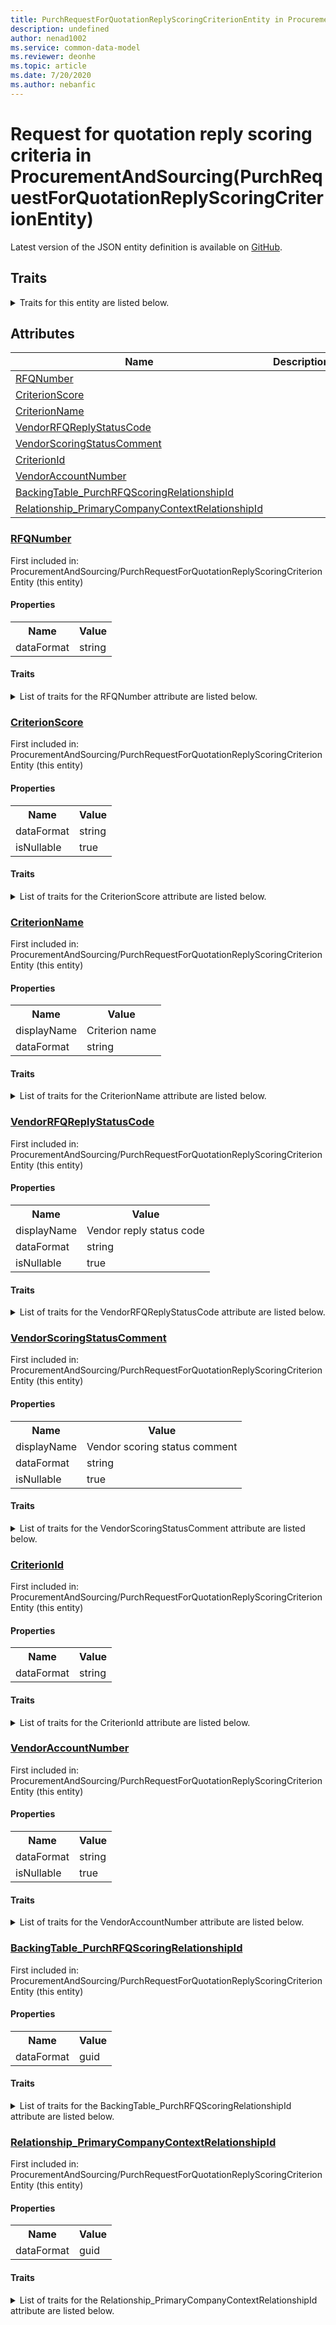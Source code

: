 ```yaml
---
title: PurchRequestForQuotationReplyScoringCriterionEntity in ProcurementAndSourcing - Common Data Model | Microsoft Docs
description: undefined
author: nenad1002
ms.service: common-data-model
ms.reviewer: deonhe
ms.topic: article
ms.date: 7/20/2020
ms.author: nebanfic
---
```


# Request for quotation reply scoring criteria in ProcurementAndSourcing(PurchRequestForQuotationReplyScoringCriterionEntity)

  
 Latest version of the JSON entity definition is available on <a href="https://github.com/Microsoft/CDM/tree/master/schemaDocuments/core/operationsCommon/Entities/SupplyChain/ProcurementAndSourcing/PurchRequestForQuotationReplyScoringCriterionEntity.cdm.json" target="_blank">GitHub</a>.  

## Traits

<details>
<summary>Traits for this entity are listed below.  
</summary>

**is.CDM.entityVersion**  
  <table><tr><th>Parameter</th><th>Value</th><th>Data type</th><th>Explanation</th></tr><tr><td>versionNumber</td><td>"1.0"</td><td>string</td><td>semantic version number of the entity</td></tr></table>

**is.application.releaseVersion**  
  <table><tr><th>Parameter</th><th>Value</th><th>Data type</th><th>Explanation</th></tr><tr><td>releaseVersion</td><td>"10.0.13.0"</td><td>string</td><td>semantic version number of the application introducing this entity</td></tr></table>

**is.localized.displayedAs**  
  Holds the list of language specific display text for an object.  <table><tr><th>Parameter</th><th>Value</th><th>Data type</th><th>Explanation</th></tr><tr><td>localizedDisplayText</td><td><table><tr><th>languageTag</th><th>displayText</th></tr><tr><td>en</td><td>Request for quotation reply scoring criteria</td></tr></table></td><td>entity</td><td>a reference to the constant entity holding the list of localized text</td></tr></table>

</details>

## Attributes

|Name|Description|First Included in Instance|
|---|---|---|
|[RFQNumber](#RFQNumber)||<a href="PurchRequestForQuotationReplyScoringCriterionEntity.md" target="_blank">ProcurementAndSourcing/PurchRequestForQuotationReplyScoringCriterionEntity</a>|
|[CriterionScore](#CriterionScore)||<a href="PurchRequestForQuotationReplyScoringCriterionEntity.md" target="_blank">ProcurementAndSourcing/PurchRequestForQuotationReplyScoringCriterionEntity</a>|
|[CriterionName](#CriterionName)||<a href="PurchRequestForQuotationReplyScoringCriterionEntity.md" target="_blank">ProcurementAndSourcing/PurchRequestForQuotationReplyScoringCriterionEntity</a>|
|[VendorRFQReplyStatusCode](#VendorRFQReplyStatusCode)||<a href="PurchRequestForQuotationReplyScoringCriterionEntity.md" target="_blank">ProcurementAndSourcing/PurchRequestForQuotationReplyScoringCriterionEntity</a>|
|[VendorScoringStatusComment](#VendorScoringStatusComment)||<a href="PurchRequestForQuotationReplyScoringCriterionEntity.md" target="_blank">ProcurementAndSourcing/PurchRequestForQuotationReplyScoringCriterionEntity</a>|
|[CriterionId](#CriterionId)||<a href="PurchRequestForQuotationReplyScoringCriterionEntity.md" target="_blank">ProcurementAndSourcing/PurchRequestForQuotationReplyScoringCriterionEntity</a>|
|[VendorAccountNumber](#VendorAccountNumber)||<a href="PurchRequestForQuotationReplyScoringCriterionEntity.md" target="_blank">ProcurementAndSourcing/PurchRequestForQuotationReplyScoringCriterionEntity</a>|
|[BackingTable_PurchRFQScoringRelationshipId](#BackingTable_PurchRFQScoringRelationshipId)||<a href="PurchRequestForQuotationReplyScoringCriterionEntity.md" target="_blank">ProcurementAndSourcing/PurchRequestForQuotationReplyScoringCriterionEntity</a>|
|[Relationship_PrimaryCompanyContextRelationshipId](#Relationship_PrimaryCompanyContextRelationshipId)||<a href="PurchRequestForQuotationReplyScoringCriterionEntity.md" target="_blank">ProcurementAndSourcing/PurchRequestForQuotationReplyScoringCriterionEntity</a>|

### <a href=#RFQNumber name="RFQNumber">RFQNumber</a>

First included in: ProcurementAndSourcing/PurchRequestForQuotationReplyScoringCriterionEntity (this entity)  

#### Properties

<table><tr><th>Name</th><th>Value</th></tr><tr><td>dataFormat</td><td>string</td></tr></table>

#### Traits

<details>
<summary>List of traits for the RFQNumber attribute are listed below.</summary>

**is.dataFormat.character**  
**is.dataFormat.big**  
**is.dataFormat.array**  
**is.dataFormat.character**  
**is.dataFormat.array**  
</details>

### <a href=#CriterionScore name="CriterionScore">CriterionScore</a>

First included in: ProcurementAndSourcing/PurchRequestForQuotationReplyScoringCriterionEntity (this entity)  

#### Properties

<table><tr><th>Name</th><th>Value</th></tr><tr><td>dataFormat</td><td>string</td></tr><tr><td>isNullable</td><td>true</td></tr></table>

#### Traits

<details>
<summary>List of traits for the CriterionScore attribute are listed below.</summary>

**is.dataFormat.character**  
**is.dataFormat.big**  
**is.dataFormat.array**  
**is.nullable**  
The attribute value may be set to NULL.  

**is.dataFormat.character**  
**is.dataFormat.array**  
</details>

### <a href=#CriterionName name="CriterionName">CriterionName</a>

First included in: ProcurementAndSourcing/PurchRequestForQuotationReplyScoringCriterionEntity (this entity)  

#### Properties

<table><tr><th>Name</th><th>Value</th></tr><tr><td>displayName</td><td>Criterion name</td></tr><tr><td>dataFormat</td><td>string</td></tr></table>

#### Traits

<details>
<summary>List of traits for the CriterionName attribute are listed below.</summary>

**is.dataFormat.character**  
**is.dataFormat.big**  
**is.dataFormat.array**  
**is.localized.displayedAs**  
Holds the list of language specific display text for an object.  <table><tr><th>Parameter</th><th>Value</th><th>Data type</th><th>Explanation</th></tr><tr><td>localizedDisplayText</td><td><table><tr><th>languageTag</th><th>displayText</th></tr><tr><td>en</td><td>Criterion name</td></tr></table></td><td>entity</td><td>a reference to the constant entity holding the list of localized text</td></tr></table>

**is.dataFormat.character**  
**is.dataFormat.array**  
</details>

### <a href=#VendorRFQReplyStatusCode name="VendorRFQReplyStatusCode">VendorRFQReplyStatusCode</a>

First included in: ProcurementAndSourcing/PurchRequestForQuotationReplyScoringCriterionEntity (this entity)  

#### Properties

<table><tr><th>Name</th><th>Value</th></tr><tr><td>displayName</td><td>Vendor reply status code</td></tr><tr><td>dataFormat</td><td>string</td></tr><tr><td>isNullable</td><td>true</td></tr></table>

#### Traits

<details>
<summary>List of traits for the VendorRFQReplyStatusCode attribute are listed below.</summary>

**is.dataFormat.character**  
**is.dataFormat.big**  
**is.dataFormat.array**  
**is.nullable**  
The attribute value may be set to NULL.  

**is.localized.displayedAs**  
Holds the list of language specific display text for an object.  <table><tr><th>Parameter</th><th>Value</th><th>Data type</th><th>Explanation</th></tr><tr><td>localizedDisplayText</td><td><table><tr><th>languageTag</th><th>displayText</th></tr><tr><td>en</td><td>Vendor reply status code</td></tr></table></td><td>entity</td><td>a reference to the constant entity holding the list of localized text</td></tr></table>

**is.dataFormat.character**  
**is.dataFormat.array**  
</details>

### <a href=#VendorScoringStatusComment name="VendorScoringStatusComment">VendorScoringStatusComment</a>

First included in: ProcurementAndSourcing/PurchRequestForQuotationReplyScoringCriterionEntity (this entity)  

#### Properties

<table><tr><th>Name</th><th>Value</th></tr><tr><td>displayName</td><td>Vendor scoring status comment</td></tr><tr><td>dataFormat</td><td>string</td></tr><tr><td>isNullable</td><td>true</td></tr></table>

#### Traits

<details>
<summary>List of traits for the VendorScoringStatusComment attribute are listed below.</summary>

**is.dataFormat.character**  
**is.dataFormat.big**  
**is.dataFormat.array**  
**is.nullable**  
The attribute value may be set to NULL.  

**is.localized.displayedAs**  
Holds the list of language specific display text for an object.  <table><tr><th>Parameter</th><th>Value</th><th>Data type</th><th>Explanation</th></tr><tr><td>localizedDisplayText</td><td><table><tr><th>languageTag</th><th>displayText</th></tr><tr><td>en</td><td>Vendor scoring status comment</td></tr></table></td><td>entity</td><td>a reference to the constant entity holding the list of localized text</td></tr></table>

**is.dataFormat.character**  
**is.dataFormat.array**  
</details>

### <a href=#CriterionId name="CriterionId">CriterionId</a>

First included in: ProcurementAndSourcing/PurchRequestForQuotationReplyScoringCriterionEntity (this entity)  

#### Properties

<table><tr><th>Name</th><th>Value</th></tr><tr><td>dataFormat</td><td>string</td></tr></table>

#### Traits

<details>
<summary>List of traits for the CriterionId attribute are listed below.</summary>

**is.dataFormat.character**  
**is.dataFormat.big**  
**is.dataFormat.array**  
**is.dataFormat.character**  
**is.dataFormat.array**  
</details>

### <a href=#VendorAccountNumber name="VendorAccountNumber">VendorAccountNumber</a>

First included in: ProcurementAndSourcing/PurchRequestForQuotationReplyScoringCriterionEntity (this entity)  

#### Properties

<table><tr><th>Name</th><th>Value</th></tr><tr><td>dataFormat</td><td>string</td></tr><tr><td>isNullable</td><td>true</td></tr></table>

#### Traits

<details>
<summary>List of traits for the VendorAccountNumber attribute are listed below.</summary>

**is.dataFormat.character**  
**is.dataFormat.big**  
**is.dataFormat.array**  
**is.nullable**  
The attribute value may be set to NULL.  

**is.dataFormat.character**  
**is.dataFormat.array**  
</details>

### <a href=#BackingTable_PurchRFQScoringRelationshipId name="BackingTable_PurchRFQScoringRelationshipId">BackingTable_PurchRFQScoringRelationshipId</a>

First included in: ProcurementAndSourcing/PurchRequestForQuotationReplyScoringCriterionEntity (this entity)  

#### Properties

<table><tr><th>Name</th><th>Value</th></tr><tr><td>dataFormat</td><td>guid</td></tr></table>

#### Traits

<details>
<summary>List of traits for the BackingTable_PurchRFQScoringRelationshipId attribute are listed below.</summary>

**is.dataFormat.character**  
**is.dataFormat.big**  
**is.dataFormat.array**  
**is.dataFormat.guid**  
**means.identity.entityId**  
**is.linkedEntity.identifier**  
Marks the attribute(s) that hold foreign key references to a linked (used as an attribute) entity. This attribute is added to the resolved entity to enumerate the referenced entities.  <table><tr><th>Parameter</th><th>Value</th><th>Data type</th><th>Explanation</th></tr><tr><td>entityReferences</td><td><table><tr><th>entityReference</th><th>attributeReference</th></tr><tr><td><a href="../../../Tables/SupplyChain/ProcurementAndSourcing/WorksheetLine/PurchRFQScoring.md" target="_blank">/core/operationsCommon/Tables/SupplyChain/ProcurementAndSourcing/WorksheetLine/PurchRFQScoring.cdm.json/PurchRFQScoring</a></td><td><a href="../../../Tables/SupplyChain/ProcurementAndSourcing/WorksheetLine/PurchRFQScoring.md#RecId" target="_blank">RecId</a></td></tr></table></td><td>entity</td><td>a reference to the constant entity holding the list of entity references</td></tr></table>

**is.dataFormat.guid**  
**is.dataFormat.character**  
**is.dataFormat.array**  
</details>

### <a href=#Relationship_PrimaryCompanyContextRelationshipId name="Relationship_PrimaryCompanyContextRelationshipId">Relationship_PrimaryCompanyContextRelationshipId</a>

First included in: ProcurementAndSourcing/PurchRequestForQuotationReplyScoringCriterionEntity (this entity)  

#### Properties

<table><tr><th>Name</th><th>Value</th></tr><tr><td>dataFormat</td><td>guid</td></tr></table>

#### Traits

<details>
<summary>List of traits for the Relationship_PrimaryCompanyContextRelationshipId attribute are listed below.</summary>

**is.dataFormat.character**  
**is.dataFormat.big**  
**is.dataFormat.array**  
**is.dataFormat.guid**  
**means.identity.entityId**  
**is.linkedEntity.identifier**  
Marks the attribute(s) that hold foreign key references to a linked (used as an attribute) entity. This attribute is added to the resolved entity to enumerate the referenced entities.  <table><tr><th>Parameter</th><th>Value</th><th>Data type</th><th>Explanation</th></tr><tr><td>entityReferences</td><td><table><tr><th>entityReference</th><th>attributeReference</th></tr><tr><td><a href="../../../Tables/Finance/Ledger/Main/CompanyInfo.md" target="_blank">/core/operationsCommon/Tables/Finance/Ledger/Main/CompanyInfo.cdm.json/CompanyInfo</a></td><td><a href="../../../Tables/Finance/Ledger/Main/CompanyInfo.md#RecId" target="_blank">RecId</a></td></tr></table></td><td>entity</td><td>a reference to the constant entity holding the list of entity references</td></tr></table>

**is.dataFormat.guid**  
**is.dataFormat.character**  
**is.dataFormat.array**  
</details>
